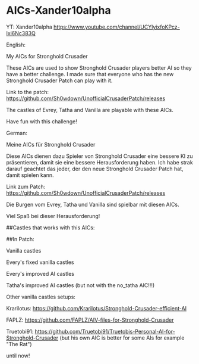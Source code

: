 # AICs-Xander10alpha
YT: Xander10alpha
https://www.youtube.com/channel/UCYlyixfoKPcz-Ixi6Nc383Q

English:

My AICs for Stronghold Crusader

These AICs are used to show Stronghold Crusader players better AI so they have a better challenge.
I made sure that everyone who has the new Stronghold Crusader Patch can play with it.

Link to the patch: https://github.com/Sh0wdown/UnofficialCrusaderPatch/releases

The castles of Evrey, Tatha and Vanilla are playable with these AICs.

Have fun with this challenge!

German:

Meine AICs für Stronghold Crusader

Diese AICs dienen dazu Spieler von Stronghold Crusader eine bessere KI zu präsentieren, damit sie eine bessere Herausforderung haben.
Ich habe strak darauf geachtet das jeder, der den neue Stronghold Crusader Patch hat, damit spielen kann.

Link zum Patch: https://github.com/Sh0wdown/UnofficialCrusaderPatch/releases

Die Burgen vom Evrey, Tatha und Vanilla sind spielbar mit diesen AICs.

Viel Spaß bei dieser Herausforderung!

##Castles that works with this AICs:

##In Patch:

Vanilla castles

Every's fixed vanilla castles

Every's improved AI castles

Tatha's improved AI castles (but not with the no_tatha AIC!!!)

Other vanilla castles setups:

Krarilotus: https://github.com/Krarilotus/Stronghold-Crusader-efficient-AI

FAPLZ: https://github.com/FAPLZ/AIV-files-for-Stronghold-Crusader

Truetobi91: https://github.com/Truetobi91/Truetobis-Personal-AI-for-Stronghold-Crusader (but his own AIC is better for some AIs for example "The Rat")

until now!

